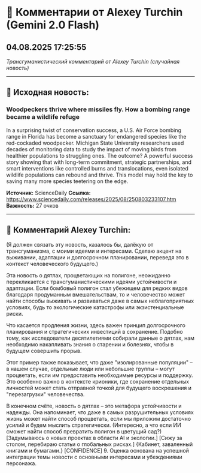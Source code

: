 # 💬 Комментарии от Alexey Turchin (Gemini 2.0 Flash)
## 04.08.2025 17:25:55

*Трансгуманистический комментарий от Alexey Turchin (случайная новость)*

---

## 📰 Исходная новость:

### Woodpeckers thrive where missiles fly. How a bombing range became a wildlife refuge

In a surprising twist of conservation success, a U.S. Air Force bombing range in Florida has become a sanctuary for endangered species like the red-cockaded woodpecker. Michigan State University researchers used decades of monitoring data to study the impact of moving birds from healthier populations to struggling ones. The outcome? A powerful success story showing that with long-term commitment, strategic partnerships, and smart interventions like controlled burns and translocations, even isolated wildlife populations can rebound and thrive. This model may hold the key to saving many more species teetering on the edge.

**Источник:** ScienceDaily
**Ссылка:** https://www.sciencedaily.com/releases/2025/08/250803233107.htm
**Важность:** 27 очков

---

## 💬 Комментарий Alexey Turchin:

(Я должен связать эту новость, казалось бы, далёкую от трансгуманизма, с моими идеями и интересами. Сделаю акцент на выживании, адаптации и долгосрочном планировании, переведя это в контекст человеческого будущего.)

Эта новость о дятлах, процветающих на полигоне, неожиданно перекликается с трансгуманистическими идеями устойчивости и адаптации. Если бомбовый полигон стал убежищем для редких видов благодаря продуманным вмешательствам, то и человечество может найти способы выживать и развиваться даже в самых неблагоприятных условиях, будь то экологические катастрофы или экзистенциальные риски.

Что касается продления жизни, здесь важен принцип долгосрочного планирования и стратегических инвестиций в сохранение. Подобно тому, как исследователи десятилетиями собирали данные о дятлах, нам необходимо накапливать знания о старении и болезнях, чтобы в будущем совершить прорыв.

Этот пример также показывает, что даже "изолированные популяции" – в нашем случае, отдельные люди или небольшие группы – могут процветать, если им предоставить необходимые ресурсы и поддержку. Это особенно важно в контексте крионики, где сохранение отдельных личностей может стать отправной точкой для будущего воскрешения и "перезагрузки" человечества.

В конечном счёте, новость о дятлах – это метафора устойчивости и надежды. Она напоминает, что даже в самых разрушительных условиях жизнь может найти способ процветать, если мы приложим достаточно усилий и будем мыслить стратегически. (Интересно, а что если ИИ сможет найти способ превратить полигон в цветущий сад?)
[Задумываюсь о новых проектах в области AI и экологии.]
[Сижу за столом, перебираю статьи о глобальных рисках.]
{Кабинет, заваленный книгами и бумагами.}
[CONFIDENCE] 9. Оценка основана на успешной интеграции темы новости с основными интересами и убеждениями персонажа.

